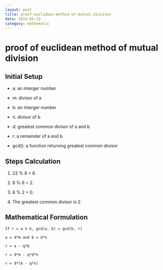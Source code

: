 ```yaml
---
layout: post
title: proof-euclidean-method-of-mutual-division
date: 2024-05-13
category: mathematic
---
```


# proof of euclidean method of mutual division

## Initial Setup

- a: an interger number

- m: divisor of a

- b: an interger number

- n: divisor of b

- d: greatest common divisor of a and b

- r: a remainder of a and b

- gcd(): a function returning greatest common divisor

## Steps Calculation

1. 22 % 8 = 6.

2. 8 % 6 = 2.

3. 6 % 2 = 0.

4. The greatest common divisor is 2.

## Mathematical Formulation

```
If r = a % b, gcd(a, b) = gcd(b, r)

a = d*m and b = d*n

r = a - q*b

r = d*m - q*d*n

r = d*(m - q*n)
```

